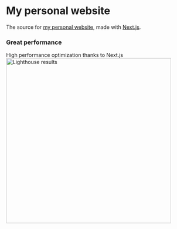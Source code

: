 # My personal website

The source for [my personal website](https://ofek.ashery.me), made with [Next.js](https://github.com/zeit/next.js).

### Great performance

High performance optimization thanks to Next.js<br/>
<img
  src="https://user-images.githubusercontent.com/16443111/79219307-ae05e600-7e5a-11ea-8b6a-fb829c4ff8e1.jpg"
  alt="Lighthouse results"
  width="450" />
